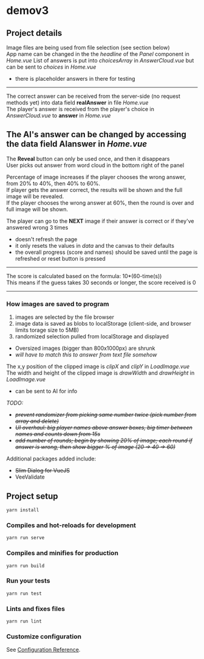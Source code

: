 # demov3

## Project details  
Image files are being used from file selection (see section below)  
App name can be changed in the the *headline* of the *Panel* component in *Home.vue* 
List of answers is put into *choicesArray* in *AnswerCloud.vue* but can be sent to *choices* in *Home.vue*  
- there is placeholder answers in there for testing  
  
---
The correct answer can be received from the server-side (no request methods yet) into data field **realAnswer** in file *Home.vue*  
The player's answer is received from the player's choice in *AnswerCloud.vue* to **answer** in *Home.vue*  
  
The AI's answer can be changed by accessing the data field **AIanswer** in *Home.vue*  
---
The **Reveal** button can only be used once, and then it disappears  
User picks out answer from word cloud in the bottom right of the panel  
  
Percentage of image increases if the player chooses the wrong answer, from 20% to 40%, then 40% to 60%.  
If player gets the answer correct, the results will be shown and the full image will be revealed.  
If the player chooses the wrong answer at 60%, then the round is over and full image will be shown.  
  
The player can go to the **NEXT** image if their answer is correct or if they've answered wrong 3 times  
- doesn't refresh the page
- it only resets the values in *data* and the canvas to their defaults
- the overall progress (score and names) should be saved until the page is refreshed or reset button is pressed  
---
The score is calculated based on the formula: 10*(60-time(s))  
This means if the guess takes 30 seconds or longer, the score received is 0  
  
---
### How images are saved to program
1. images are selected by the file browser
2. image data is saved as blobs to localStorage (client-side, and browser limits torage size to 5MB)
3. randomized selection pulled from localStorage and displayed
- Oversized images (bigger than 800x1000px) are shrunk
- *will have to match this to answer from text file somehow*
  
The x,y position of the clipped image is *clipX* and *clipY* in *LoadImage.vue*  
The width and height of the clipped image is *drawWidth* and *drawHeight* in *LoadImage.vue*  
- can be sent to AI for info
  
*TODO:* 
- ~~*prevent randomizer from picking same number twice (pick number from array and delete)*~~
- ~~*UI overhaul: big player names above answer boxes, big timer between names and counts down from 15s*~~
- ~~*add number of rounds; begin by showing 20% of image; each round if answer is wrong, then show bigger % of image (20 -> 40 -> 60)*~~


Additional packages added include:
- ~~Slim Dialog for VueJS~~
- VeeValidate

## Project setup
```
yarn install
```

### Compiles and hot-reloads for development
```
yarn run serve
```

### Compiles and minifies for production
```
yarn run build
```

### Run your tests
```
yarn run test
```

### Lints and fixes files
```
yarn run lint
```

### Customize configuration
See [Configuration Reference](https://cli.vuejs.org/config/).
